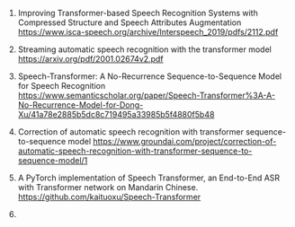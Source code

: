 1. Improving Transformer-based Speech Recognition Systems with Compressed Structure and Speech Attributes Augmentation
https://www.isca-speech.org/archive/Interspeech_2019/pdfs/2112.pdf

2. Streaming automatic speech recognition with the transformer model
https://arxiv.org/pdf/2001.02674v2.pdf

3. Speech-Transformer: A No-Recurrence Sequence-to-Sequence Model for Speech Recognition
https://www.semanticscholar.org/paper/Speech-Transformer%3A-A-No-Recurrence-Model-for-Dong-Xu/41a78e2885b5dc8c719495a33985b5f4880f5b48

4. Correction of automatic speech recognition with transformer sequence-to-sequence model
https://www.groundai.com/project/correction-of-automatic-speech-recognition-with-transformer-sequence-to-sequence-model/1

5. A PyTorch implementation of Speech Transformer, an End-to-End ASR with Transformer network on Mandarin Chinese.
https://github.com/kaituoxu/Speech-Transformer

6.





